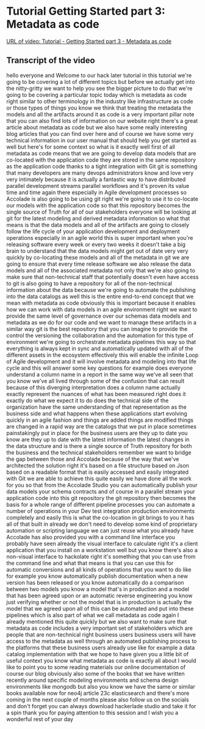 # Tutorial Getting Started part 3: Metadata as code

[URL of video: Tutorial - Getting Started part 3 - Metadata as code](https://community.hackolade.com/slides/slide/metadata-as-code-51?fullscreen=1)

## Transcript of the video

hello everyone and Welcome to our hack later tutorial in this tutorial we're going to be covering a lot of different topics but before we actually get into the nitty-gritty we want to help you see the bigger picture to do that we're going to be covering a particular topic today which is metadata as code right similar to other terminology in the industry like infrastructure as code or those types of things you know we think that treating the metadata the models and all the artifacts around it as code is a very important pillar note that you can also find lots of information on our website right there's a great article about metadata as code but we also have some really interesting blog articles that you can find over here and of course we have some very technical information in our user manual that should help you get started as well but here's for some context so what is it exactly well first of all metadata as code means that we are going to develop data models that are co-located with the application code they are stored in the same repository as the application code thanks to a tight integration with Git git is something that many developers are many devops administrators know and love very very intimately because it is actually a fantastic way to have distributed parallel development streams parallel workflows and it's proven its value time and time again there especially in Agile development processes so Accolade is also going to be using git right we're going to use it to co-locate our models with the application code so that this repository becomes the single source of Truth for all of our stakeholders everyone will be looking at git for the latest modeling and derived metadata information so what that means is that the data models and all of the artifacts are going to closely follow the life cycle of your application development and deployment operations especially in an agile world this is super important when you're releasing software every week or every two weeks it doesn't take a big brain to understand that the data models might get out of date very very quickly by co-locating these models and all of the metadata in git we are going to ensure that every time release software we also release the data models and all of the associated metadata not only that we're also going to make sure that non-technical staff that potentially doesn't even have access to git is also going to have a repository for all of the non-technical information about the data because we're going to automate the publishing into the data catalogs as well this is the entire end-to-end concept that we mean with metadata as code obviously this is important because it enables how we can work with data models in an agile environment right we want to provide the same level of governance over our schemas data models and metadata as we do for our code and we want to manage these artifacts in a similar way git is the best repository that you can imagine to provide the control the versioning the collaboration and the automation for this type of environment we're going to orchestrate metadata pipelines this way so that everything is always kept in sync and automatically updated with all of the different assets in the ecosystem effectively this will enable the infinite Loop of Agile development and it will involve metadata and modeling into that life cycle and this will answer some key questions for example does everyone understand a column name in a report in the same way we've all seen that you know we've all lived through some of the confusion that can result because of this diverging interpretation does a column name actually exactly represent the nuances of what has been measured right does it exactly do what we expect it to do does the technical side of the organization have the same understanding of that representation as the business side and what happens when these applications start evolving quickly in an agile fashion and things are added things are modified things are changed in a rapid way are the catalogs that we put in place sometimes painstakingly put in place for the business users are they up to date you know are they up to date with the latest information the latest changes in the data structure and is there a single source of Truth repository for both the business and the technical stakeholders remember we want to bridge the gap between those and Accolade because of the way that we've architected the solution right it's based on a file structure based on Json based on a readable format that is easily accessed and easily integrated with Git we are able to achieve this quite easily we have done all the work for you so that from the Accolade Studio you can automatically publish your data models your schema contracts and of course in a parallel stream your application code into this git repository the git repository then becomes the basis for a whole range of different pipeline processes you can automate a number of operations in your Dev test integration production environments completely and easily this is what the co-location in git brings to you it has all of that built in already we don't need to develop some kind of proprietary automation or scripting language we can just reuse what you already have Accolade has also provided you with a command line interface you probably have seen already the visual interface to calculate right it's a client application that you install on a workstation well but you know there's also a non-visual interface to hackolate right it's something that you can use from the command line and what that means is that you can use this for automatic conversions and all kinds of operations that you want to do like for example you know automatically publish documentation when a new version has been released or you know automatically do a comparison between two models you know a model that's in production and a model that has been agreed upon or an automatic reverse engineering you know just verifying whether or not the model that is in production is actually the model that we agreed upon all of this can be automated and put into these pipelines which is also part of what we call metadata as code again I already mentioned this quite quickly but we also want to make sure that metadata as code includes a very important set of stakeholders which are people that are non-technical right business users business users will have access to the metadata as well through an automated publishing process to the platforms that these business users already use like for example a data catalog implementation with that we hope to have given you a little bit of useful context you know what metadata as code is exactly all about I would like to point you to some reading materials our online documentation of course our blog obviously also some of the books that we have written recently around specific modeling environments and schema design environments like mongodb but also you know we have the same or similar books available now for neo4j article 23c elasticsearch and there's more coming in the next couple of months please also follow us on the socials and don't forget you can always download hackerlade studio and take it for a spin thank you for paying attention to this session and I wish you a wonderful rest of your day
